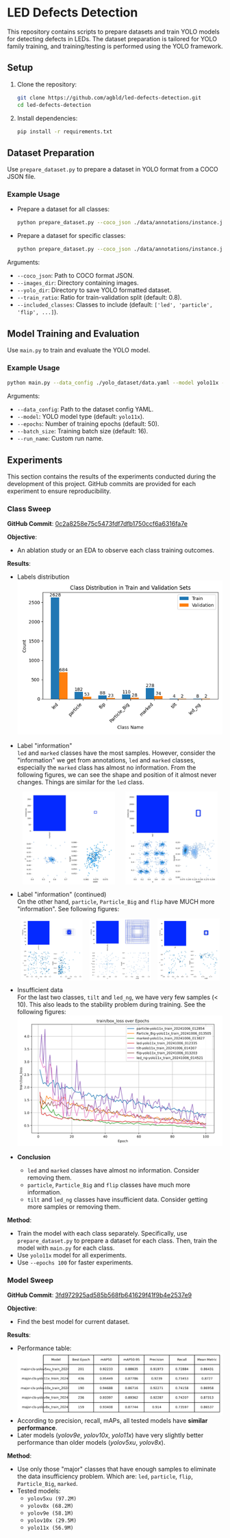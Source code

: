 # LED Defects Detection

This repository contains scripts to prepare datasets and train YOLO models for detecting defects in LEDs. The dataset preparation is tailored for YOLO family training, and training/testing is performed using the YOLO framework.

## Setup

1. Clone the repository:
   ```bash
   git clone https://github.com/agbld/led-defects-detection.git
   cd led-defects-detection
   ```

2. Install dependencies:
   ```bash
   pip install -r requirements.txt
   ```

## Dataset Preparation

Use `prepare_dataset.py` to prepare a dataset in YOLO format from a COCO JSON file.

### Example Usage

* Prepare a dataset for all classes:
  ```bash
  python prepare_dataset.py --coco_json ./data/annotations/instance.json --images_dir ./data/images --yolo_dir ./yolo_dataset --train_ratio 0.8
  ```

* Prepare a dataset for specific classes:
  ```bash
  python prepare_dataset.py --coco_json ./data/annotations/instance.json --images_dir ./data/images --yolo_dir ./yolo_dataset --train_ratio 0.8 --included_classes led particle flip Particle_Big marked
  ```

Arguments:
- `--coco_json`: Path to COCO format JSON.
- `--images_dir`: Directory containing images.
- `--yolo_dir`: Directory to save YOLO formatted dataset.
- `--train_ratio`: Ratio for train-validation split (default: 0.8).
- `--included_classes`: Classes to include (default: `['led', 'particle', 'flip', ...]`).

## Model Training and Evaluation

Use `main.py` to train and evaluate the YOLO model.

### Example Usage
```bash
python main.py --data_config ./yolo_dataset/data.yaml --model yolo11x --epochs 50 --batch_size 16 --run_name experiment1
```

Arguments:
- `--data_config`: Path to the dataset config YAML.
- `--model`: YOLO model type (default: `yolo11x`).
- `--epochs`: Number of training epochs (default: 50).
- `--batch_size`: Training batch size (default: 16).
- `--run_name`: Custom run name.

## Experiments

This section contains the results of the experiments conducted during the development of this project. GitHub commits are provided for each experiment to ensure reproducibility.

### Class Sweep

**GitHub Commit**: [0c2a8258e75c5473fdf7dfb1750ccf6a6316fa7e](https://github.com/agbld/led-defects-detection/commit/0c2a8258e75c5473fdf7dfb1750ccf6a6316fa7e)

**Objective**:
- An ablation study or an EDA to observe each class training outcomes.

**Results**:
- Labels distribution <br>
  ![Labels Distribution](./assets/class_distribution.png)

- Label "information" <br>
  `led` and `marked` classes have the most samples. However, consider the "information" we get from annotations, `led` and `marked` classes, especially the `marked` class has almost no information. From the following figures, we can see the shape and position of it almost never changes. Things are similar for the `led` class.
  <div style="display: flex; justify-content: space-around;">
    <img src="./assets/marked_annotation.jpg" alt="Marked Annotation" width="45%">
    <img src="./assets/led_annotation.jpg" alt="LED Annotation" width="45%">
  </div>

- Label "information" (continued) <br>
  On the other hand, `particle`, `Particle_Big` and `flip` have MUCH more "information". See following figures:
  <div style="display: flex; justify-content: space-around;">
    <img src="./assets/particle_annotation.jpg" alt="Particle Annotation" width="30%">
    <img src="./assets/Particle_Big_annotation.jpg" alt="Particle Big Annotation" width="30%">
    <img src="./assets/flip_annotation.jpg" alt="Flip Annotation" width="30%">
  </div>

- Insufficient data <br>
  For the last two classes, `tilt` and `led_ng`, we have very few samples (< 10). This also leads to the stability problem during training. See the following figures:
  ![Class Sweep box-loss plot](./assets/class_sweep_box_loss.png)

- **Conclusion** <br>
  - `led` and `marked` classes have almost no information. Consider removing them.
  - `particle`, `Particle_Big` and `flip` classes have much more information.
  - `tilt` and `led_ng` classes have insufficient data. Consider getting more samples or removing them.

**Method**:
- Train the model with each class separately. Specifically, use `prepare_dataset.py` to prepare a dataset for each class. Then, train the model with `main.py` for each class.
- Use `yolo11x` model for all experiments.
- Use `--epochs 100` for faster experiments. 

### Model Sweep

**GitHub Commit**: [3fd972925ad585b568fb641629f41f9b4e2537e9](https://github.com/agbld/led-defects-detection/commit/3fd972925ad585b568fb641629f41f9b4e2537e9)

**Objective**:
- Find the best model for current dataset.

**Results**:
- Performance table:
  ![Model Sweep Performance](./assets/model_sweep_performance.png)
- According to precision, recall, mAPs, all tested models have **similar performance**.
- Later models (*yolov9e*, *yolov10x*, *yolo11x*) have very slightly better performance than older models (*yolov5xu*, *yolov8x*).

**Method**:
- Use only those "major" classes that have enough samples to eliminate the data insufficiency problem. Which are: `led`, `particle`, `flip`, `Particle_Big`, `marked`.
- Tested models:
  - `yolov5xu (97.2M)`
  - `yolov8x (68.2M)`
  - `yolov9e (58.1M)`
  - `yolov10x (29.5M)`
  - `yolo11x (56.9M)`
